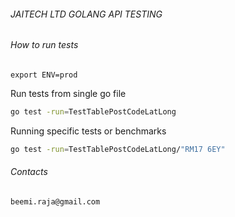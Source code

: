 ###### JAITECH LTD GOLANG API TESTING

###### How to run tests

``export ENV=prod``

Run tests from single go file

```bash
go test -run=TestTablePostCodeLatLong
```

Running specific tests or benchmarks

```bash
go test -run=TestTablePostCodeLatLong/"RM17 6EY"
```

###### Contacts
~~~~
beemi.raja@gmail.com
